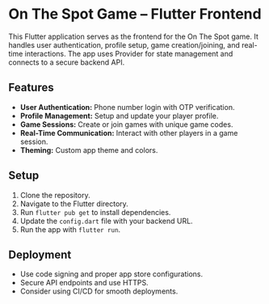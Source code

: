 # On The Spot Game – Flutter Frontend

This Flutter application serves as the frontend for the On The Spot game. It handles user authentication, profile setup, game creation/joining, and real-time interactions. The app uses Provider for state management and connects to a secure backend API.

## Features
- **User Authentication:** Phone number login with OTP verification.
- **Profile Management:** Setup and update your player profile.
- **Game Sessions:** Create or join games with unique game codes.
- **Real-Time Communication:** Interact with other players in a game session.
- **Theming:** Custom app theme and colors.

## Setup
1. Clone the repository.
2. Navigate to the Flutter directory.
3. Run `flutter pub get` to install dependencies.
4. Update the `config.dart` file with your backend URL.
5. Run the app with `flutter run`.

## Deployment
- Use code signing and proper app store configurations.
- Secure API endpoints and use HTTPS.
- Consider using CI/CD for smooth deployments.
